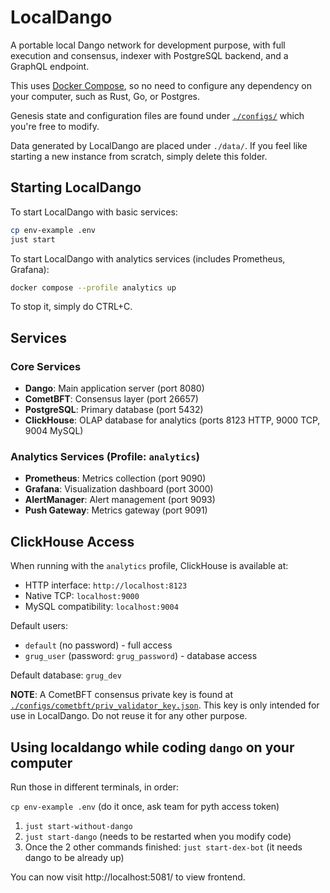 # LocalDango

A portable local Dango network for development purpose, with full execution and consensus, indexer with PostgreSQL backend, and a GraphQL endpoint.

This uses [Docker Compose](https://docs.docker.com/compose/), so no need to configure any dependency on your computer, such as Rust, Go, or Postgres.

Genesis state and configuration files are found under [`./configs/`](./configs/) which you're free to modify.

Data generated by LocalDango are placed under `./data/`. If you feel like starting a new instance from scratch, simply delete this folder.

## Starting LocalDango

To start LocalDango with basic services:

```bash
cp env-example .env
just start
```

To start LocalDango with analytics services (includes Prometheus, Grafana):

```bash
docker compose --profile analytics up
```

To stop it, simply do CTRL+C.

## Services

### Core Services

- **Dango**: Main application server (port 8080)
- **CometBFT**: Consensus layer (port 26657)
- **PostgreSQL**: Primary database (port 5432)
- **ClickHouse**: OLAP database for analytics (ports 8123 HTTP, 9000 TCP, 9004 MySQL)

### Analytics Services (Profile: `analytics`)

- **Prometheus**: Metrics collection (port 9090)
- **Grafana**: Visualization dashboard (port 3000)
- **AlertManager**: Alert management (port 9093)
- **Push Gateway**: Metrics gateway (port 9091)

## ClickHouse Access

When running with the `analytics` profile, ClickHouse is available at:

- HTTP interface: `http://localhost:8123`
- Native TCP: `localhost:9000`
- MySQL compatibility: `localhost:9004`

Default users:

- `default` (no password) - full access
- `grug_user` (password: `grug_password`) - database access

Default database: `grug_dev`

**NOTE**: A CometBFT consensus private key is found at [`./configs/cometbft/priv_validator_key.json`](./configs/cometbft/config/priv_validator_key.json). This key is only intended for use in LocalDango. Do not reuse it for any other purpose.

## Using localdango while coding `dango` on your computer

Run those in different terminals, in order:

`cp env-example .env` (do it once, ask team for pyth access token)

1. `just start-without-dango`
2. `just start-dango` (needs to be restarted when you modify code)
3. Once the 2 other commands finished: `just start-dex-bot` (it needs dango to be already up)

You can now visit http://localhost:5081/ to view frontend.
